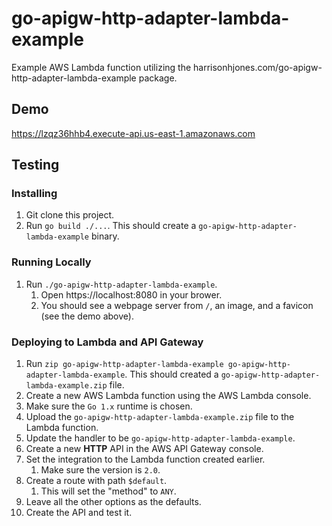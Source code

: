 # go-apigw-http-adapter-lambda-example

Example AWS Lambda function utilizing the
harrisonhjones.com/go-apigw-http-adapter-lambda-example package.

## Demo

https://lzqz36hhb4.execute-api.us-east-1.amazonaws.com

## Testing

### Installing

1. Git clone this project.
1. Run `go build ./...`. This should create a
   `go-apigw-http-adapter-lambda-example` binary.

### Running Locally

1. Run `./go-apigw-http-adapter-lambda-example`.
   1. Open https://localhost:8080 in your brower.
   1. You should see a webpage server from `/`, an image, and a favicon (see the
      demo above).

### Deploying to Lambda and API Gateway

1. Run
   `zip go-apigw-http-adapter-lambda-example go-apigw-http-adapter-lambda-example`.
   This should created a `go-apigw-http-adapter-lambda-example.zip` file.
1. Create a new AWS Lambda function using the AWS Lambda console.
1. Make sure the `Go 1.x` runtime is chosen.
1. Upload the `go-apigw-http-adapter-lambda-example.zip` file to the Lambda
   function.
1. Update the handler to be `go-apigw-http-adapter-lambda-example`.
1. Create a new **HTTP** API in the AWS API Gateway console.
1. Set the integration to the Lambda function created earlier.
   1. Make sure the version is `2.0`.
1. Create a route with path `$default`.
   1. This will set the "method" to `ANY`.
1. Leave all the other options as the defaults.
1. Create the API and test it.

